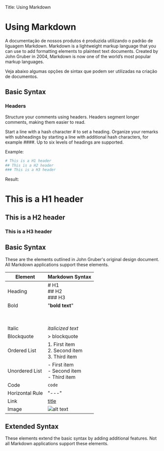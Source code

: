 Title: Using Markdown

# Using Markdown

A documentação de nossos produtos é produzida utilizando o padrão de liguagem Markdown. Markdown is a lightweight markup language that you can use to add formatting elements to plaintext text documents. Created by John Gruber in 2004, Markdown is now one of the world’s most popular markup languages.

Veja abaixo algumas opções de sintax que podem ser utilizadas na criação de documentos.

## Basic Syntax

### Headers
Structure your comments using headers. Headers segment longer comments, making them easier to read.

Start a line with a hash character # to set a heading. Organize your remarks with subheadings by starting a line with additional hash characters, for example ####. Up to six levels of headings are supported.

Example:

```sh
# This is a H1 header
## This is a H2 header
### This is a H3 header
```

Result:

# This is a H1 header
## This is a H2 header
### This is a H3 header

## Basic Syntax

These are the elements outlined in John Gruber's original design document. All Markdown applications support these elements.

| Element | Markdown Syntax |
|---------|-----------------|
| Heading | # H1 <br/> ## H2 <br/> ### H3 |
| Bold | "**bold text**" |
|||
|||
|||
|||
|||
|||
|||
|||
|Italic	| *italicized text* |
|Blockquote	| > blockquote |
|Ordered List |	1. First item <br/> 2. Second item <br/> 3. Third item |
|Unordered List	| - First item <br/> - Second item <br/> - Third item |
| Code | `code` |
| Horizontal Rule | "---" |
| Link | [title](https://www.example.com)|
|Image | ![alt text](image.jpg) |


## Extended Syntax

These elements extend the basic syntax by adding additional features. Not all Markdown applications support these elements.

